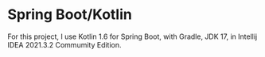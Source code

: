 # Spring Boot/Kotlin
For this project, I use Kotlin 1.6 for Spring Boot, with Gradle, JDK 17, in Intellij IDEA 2021.3.2 Commumity Edition.
